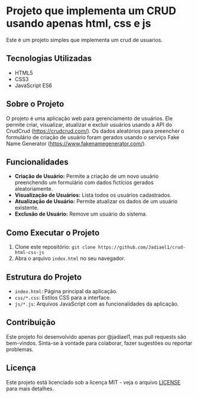# Projeto que implementa um CRUD usando apenas html, css e js

Este é um projeto simples que implementa um crud de usuarios.

## Tecnologias Utilizadas

- HTML5
- CSS3
- JavaScript ES6

## Sobre o Projeto

O projeto é uma aplicação web para gerenciamento de usuários. Ele permite criar, visualizar, atualizar e excluir usuários usando a API do CrudCrud (https://crudcrud.com/). Os dados aleatórios para preencher o formulário de criação de usuário foram gerados usando o serviço Fake Name Generator (https://www.fakenamegenerator.com/).

## Funcionalidades

- **Criação de Usuário:** Permite a criação de um novo usuário preenchendo um formulário com dados fictícios gerados aleatoriamente.
- **Visualização de Usuários:** Lista todos os usuários cadastrados.
- **Atualização de Usuário:** Permite atualizar os dados de um usuário existente.
- **Exclusão de Usuário:** Remove um usuário do sistema.

## Como Executar o Projeto

1. Clone este repositório: `git clone https://github.com/Jadiael1/crud-html-css-js`
2. Abra o arquivo `index.html` no seu navegador.

## Estrutura do Projeto

- `index.html`: Página principal da aplicação.
- `css/*.css`: Estilos CSS para a interface.
- `js/*.js`: Arquivos JavaScript com as funcionalidades da aplicação.

## Contribuição

Este projeto foi desenvolvido apenas por @jadiael1, mas pull requests são bem-vindos. Sinta-se à vontade para colaborar, fazer sugestões ou reportar problemas.

## Licença

Este projeto está licenciado sob a licença MIT - veja o arquivo [LICENSE](LICENSE) para mais detalhes.

